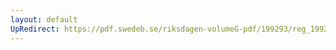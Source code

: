 ```yaml
---
layout: default
UpRedirect: https://pdf.swedeb.se/riksdagen-volumeG-pdf/199293/reg_199293/reg_199293_0175.pdf
---
```

